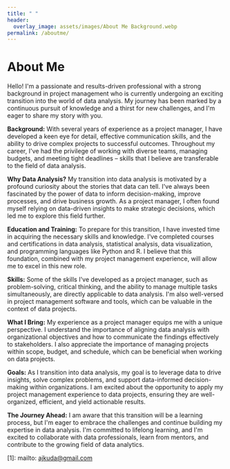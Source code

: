 ```yaml
---
title: " "
header:
  overlay_image: assets/images/About Me Background.webp
permalink: /aboutme/
---
```


# About Me

Hello! I'm a passionate and results-driven professional with a strong background in project management who is currently undergoing an exciting transition into the world of data analysis. My journey has been marked by a continuous pursuit of knowledge and a thirst for new challenges, and I'm eager to share my story with you.

**Background:** With several years of experience as a project manager, I have developed a keen eye for detail, effective communication skills, and the ability to drive complex projects to successful outcomes. Throughout my career, I've had the privilege of working with diverse teams, managing budgets, and meeting tight deadlines – skills that I believe are transferable to the field of data analysis.

**Why Data Analysis?** My transition into data analysis is motivated by a profound curiosity about the stories that data can tell. I've always been fascinated by the power of data to inform decision-making, improve processes, and drive business growth. As a project manager, I often found myself relying on data-driven insights to make strategic decisions, which led me to explore this field further.

**Education and Training:** To prepare for this transition, I have invested time in acquiring the necessary skills and knowledge. I've completed courses and certifications in data analysis, statistical analysis, data visualization, and programming languages like Python and R. I believe that this foundation, combined with my project management experience, will allow me to excel in this new role.

**Skills:** Some of the skills I've developed as a project manager, such as problem-solving, critical thinking, and the ability to manage multiple tasks simultaneously, are directly applicable to data analysis. I'm also well-versed in project management software and tools, which can be valuable in the context of data projects.

**What I Bring:** My experience as a project manager equips me with a unique perspective. I understand the importance of aligning data analysis with organizational objectives and how to communicate the findings effectively to stakeholders. I also appreciate the importance of managing projects within scope, budget, and schedule, which can be beneficial when working on data projects.

**Goals:** As I transition into data analysis, my goal is to leverage data to drive insights, solve complex problems, and support data-informed decision-making within organizations. I am excited about the opportunity to apply my project management experience to data projects, ensuring they are well-organized, efficient, and yield actionable results.

**The Journey Ahead:** I am aware that this transition will be a learning process, but I'm eager to embrace the challenges and continue building my expertise in data analysis. I'm committed to lifelong learning, and I'm excited to collaborate with data professionals, learn from mentors, and contribute to the growing field of data analytics.


[1]: mailto: ajkuda@gmail.com

[2]: /assets/docs/thesis.pdf

[3]: https://www.zendust.org/monastery

[4]: /assets/docs/resume.pdf

[5]: https://www.abnormalsecurity.com

[6]: https://www.stitchfix.com

[7]: https://multithreaded.stitchfix.com/algorithms/
